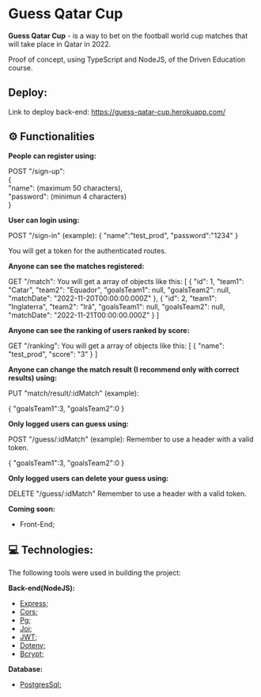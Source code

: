 # Guess Qatar Cup

**Guess Qatar Cup** - is a way to bet on the football world cup matches that will take place in Qatar in 2022.

Proof of concept, using TypeScript and NodeJS, of the Driven Education course.

## Deploy:
Link to deploy back-end: https://guess-qatar-cup.herokuapp.com/

## ⚙️ Functionalities

**People can register using:**

POST "/sign-up":<br/> 
{<br/>
 "name": (maximum 50 characters),<br/>
 "password": (minimun 4 characters)<br/>
}<br/>

**User can login using:**

POST "/sign-in" (example):
{
  "name":"test_prod",
  "password":"1234"
}

You will get a token for the authenticated routes.

**Anyone can see the matches registered:**

GET "/match":
You will get a array of objects like this:
[
  {
    "id": 1,
    "team1": "Catar",
    "team2": "Equador",
    "goalsTeam1": null,
    "goalsTeam2": null,
    "matchDate": "2022-11-20T00:00:00.000Z"
  },
  {
    "id": 2,
    "team1": "Inglaterra",
    "team2": "Irã",
    "goalsTeam1": null,
    "goalsTeam2": null,
    "matchDate": "2022-11-21T00:00:00.000Z"
  }
  ]
  
 **Anyone can see the ranking of users ranked by score:**
 
 GET "/ranking":
 You will get a array of objects like this:
[
  {
    "name": "test_prod",
    "score": "3"
  }
]

 **Anyone can change the match result (I recommend only with correct results) using:**

PUT "match/result/:idMatch" (example):

{
  "goalsTeam1":3,
  "goalsTeam2":0
}

**Only logged users can guess using:**

POST "/guess/:idMatch" (example):
Remember to use a header with a valid token.

{
  "goalsTeam1":3,
  "goalsTeam2":0
}

**Only logged users can delete your guess using:**

DELETE "/guess/:idMatch"
Remember to use a header with a valid token.


**Coming soon:**
- Front-End;


## 💻 Technologies:
The following tools were used in building the project:<br/>

**Back-end(NodeJS):**
- [Express;](https://www.npmjs.com/package/express)
- [Cors;](https://www.npmjs.com/package/cors)
- [Pg;](https://www.npmjs.com/package/pg)
- [Joi;](https://www.npmjs.com/package/joi)
- [JWT;](https://www.npmjs.com/package/jsonwebtoken)
- [Dotenv;](https://www.npmjs.com/package/dotenv)
- [Bcrypt;](https://www.npmjs.com/package/bcrypt)<br/>

**Database:**
- [PostgresSql;](https://www.npmjs.com/package/postgres)
